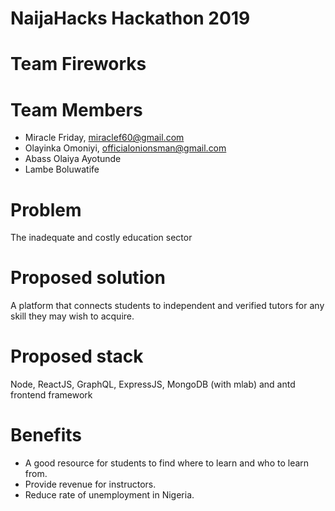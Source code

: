 # NaijaHacks Hackathon 2019

# Team Fireworks

# Team Members
  - Miracle Friday, miraclef60@gmail.com
  - Olayinka Omoniyi, officialonionsman@gmail.com
  - Abass Olaiya Ayotunde
  - Lambe Boluwatife

# Problem
  The inadequate and costly education sector

# Proposed solution
  A platform that connects students to independent and verified tutors for any skill they may wish to acquire.
  
# Proposed stack
  Node, ReactJS, GraphQL, ExpressJS, MongoDB (with mlab) and antd frontend framework
  
# Benefits
  - A good resource for students to find where to learn and who to learn from.
  - Provide revenue for instructors.
  - Reduce rate of unemployment in Nigeria.
